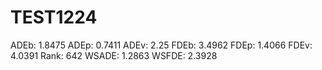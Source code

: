# TEST1224

ADEb: 1.8475
ADEp: 0.7411
ADEv: 2.25
FDEb: 3.4962
FDEp: 1.4066
FDEv: 4.0391
Rank: 642
WSADE: 1.2863
WSFDE: 2.3928